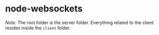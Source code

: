 # node-websockets

_Note:_ The root folder is the server folder. Everything related to the client resides inside the `client` folder.